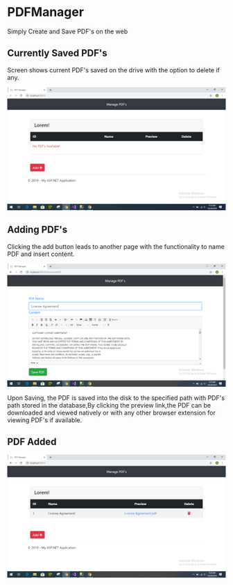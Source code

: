 # PDFManager
Simply Create and Save PDF's on the web

## Currently Saved PDF's
Screen shows current PDF's saved on the drive with the option to delete if any.

![Currently Saved PDF's](https://github.com/AbdullahSohail-SE/PDFManager/blob/master/About/Screen.PNG)

## Adding PDF's
Clicking the add button leads to another page with the functionality to name PDF and insert content.

![Adding PDF's](https://github.com/AbdullahSohail-SE/PDFManager/blob/master/About/Adding%20Pdf.PNG)

Upon Saving, the PDF is saved into the disk to the specified path with PDF's path stored in the database,By clicking the preview link,the PDF can be downloaded and viewed natively or with any other browser extension for viewing PDF's if available.

## PDF Added 
![PDF Added](https://github.com/AbdullahSohail-SE/PDFManager/blob/master/About/Added.PNG)
